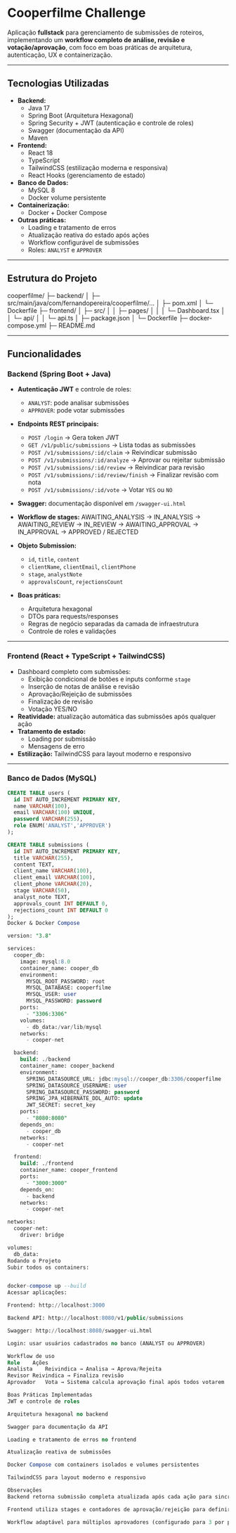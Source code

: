 # Cooperfilme Challenge

Aplicação **fullstack** para gerenciamento de submissões de roteiros, implementando um **workflow completo de análise, revisão e votação/aprovação**, com foco em boas práticas de arquitetura, autenticação, UX e containerização.

---

## Tecnologias Utilizadas

- **Backend:**
  - Java 17
  - Spring Boot (Arquitetura Hexagonal)
  - Spring Security + JWT (autenticação e controle de roles)
  - Swagger (documentação da API)
  - Maven
- **Frontend:**
  - React 18
  - TypeScript
  - TailwindCSS (estilização moderna e responsiva)
  - React Hooks (gerenciamento de estado)
- **Banco de Dados:**
  - MySQL 8
  - Docker volume persistente
- **Containerização:**
  - Docker + Docker Compose
- **Outras práticas:**
  - Loading e tratamento de erros
  - Atualização reativa do estado após ações
  - Workflow configurável de submissões
  - Roles: `ANALYST` e `APPROVER`

---

## Estrutura do Projeto

cooperfilme/
├─ backend/
│ ├─ src/main/java/com/fernandopereira/cooperfilme/...
│ ├─ pom.xml
│ └─ Dockerfile
├─ frontend/
│ ├─ src/
│ │ ├─ pages/
│ │ │ └─ Dashboard.tsx
│ │ └─ api/
│ │ └─ api.ts
│ ├─ package.json
│ └─ Dockerfile
├─ docker-compose.yml
├─ README.md


---

## Funcionalidades

### Backend (Spring Boot + Java)

- **Autenticação JWT** e controle de roles:
  - `ANALYST`: pode analisar submissões
  - `APPROVER`: pode votar submissões
- **Endpoints REST principais:**
  - `POST /login` → Gera token JWT
  - `GET /v1/public/submissions` → Lista todas as submissões
  - `POST /v1/submissions/:id/claim` → Reivindicar submissão
  - `POST /v1/submissions/:id/analyze` → Aprovar ou rejeitar submissão
  - `POST /v1/submissions/:id/review` → Reivindicar para revisão
  - `POST /v1/submissions/:id/review/finish` → Finalizar revisão com nota
  - `POST /v1/submissions/:id/vote` → Votar `YES` ou `NO`
- **Swagger:** documentação disponível em `/swagger-ui.html`
- **Workflow de stages:**
AWAITING_ANALYSIS → IN_ANALYSIS → AWAITING_REVIEW → IN_REVIEW → AWAITING_APPROVAL → IN_APPROVAL → APPROVED / REJECTED

- **Objeto Submission:**
  - `id`, `title`, `content`
  - `clientName`, `clientEmail`, `clientPhone`
  - `stage`, `analystNote`
  - `approvalsCount`, `rejectionsCount`
- **Boas práticas:**
  - Arquitetura hexagonal
  - DTOs para requests/responses
  - Regras de negócio separadas da camada de infraestrutura
  - Controle de roles e validações

---

### Frontend (React + TypeScript + TailwindCSS)

- Dashboard completo com submissões:
  - Exibição condicional de botões e inputs conforme `stage`
  - Inserção de notas de análise e revisão
  - Aprovação/Rejeição de submissões
  - Finalização de revisão
  - Votação YES/NO
- **Reatividade:** atualização automática das submissões após qualquer ação
- **Tratamento de estado:**
  - Loading por submissão
  - Mensagens de erro
- **Estilização:** TailwindCSS para layout moderno e responsivo

---

### Banco de Dados (MySQL)

```sql
CREATE TABLE users (
  id INT AUTO_INCREMENT PRIMARY KEY,
  name VARCHAR(100),
  email VARCHAR(100) UNIQUE,
  password VARCHAR(255),
  role ENUM('ANALYST','APPROVER')
);

CREATE TABLE submissions (
  id INT AUTO_INCREMENT PRIMARY KEY,
  title VARCHAR(255),
  content TEXT,
  client_name VARCHAR(100),
  client_email VARCHAR(100),
  client_phone VARCHAR(20),
  stage VARCHAR(50),
  analyst_note TEXT,
  approvals_count INT DEFAULT 0,
  rejections_count INT DEFAULT 0
);
Docker & Docker Compose

version: "3.8"

services:
  cooper_db:
    image: mysql:8.0
    container_name: cooper_db
    environment:
      MYSQL_ROOT_PASSWORD: root
      MYSQL_DATABASE: cooperfilme
      MYSQL_USER: user
      MYSQL_PASSWORD: password
    ports:
      - "3306:3306"
    volumes:
      - db_data:/var/lib/mysql
    networks:
      - cooper-net

  backend:
    build: ./backend
    container_name: cooper_backend
    environment:
      SPRING_DATASOURCE_URL: jdbc:mysql://cooper_db:3306/cooperfilme
      SPRING_DATASOURCE_USERNAME: user
      SPRING_DATASOURCE_PASSWORD: password
      SPRING_JPA_HIBERNATE_DDL_AUTO: update
      JWT_SECRET: secret_key
    ports:
      - "8080:8080"
    depends_on:
      - cooper_db
    networks:
      - cooper-net

  frontend:
    build: ./frontend
    container_name: cooper_frontend
    ports:
      - "3000:3000"
    depends_on:
      - backend
    networks:
      - cooper-net

networks:
  cooper-net:
    driver: bridge

volumes:
  db_data:
Rodando o Projeto
Subir todos os containers:


docker-compose up --build
Acessar aplicações:

Frontend: http://localhost:3000

Backend API: http://localhost:8080/v1/public/submissions

Swagger: http://localhost:8080/swagger-ui.html

Login: usar usuários cadastrados no banco (ANALYST ou APPROVER)

Workflow de uso
Role	Ações
Analista	Reivindica → Analisa → Aprova/Rejeita
Revisor	Reivindica → Finaliza revisão
Aprovador	Vota → Sistema calcula aprovação final após todos votarem

Boas Práticas Implementadas
JWT e controle de roles

Arquitetura hexagonal no backend

Swagger para documentação da API

Loading e tratamento de erros no frontend

Atualização reativa de submissões

Docker Compose com containers isolados e volumes persistentes

TailwindCSS para layout moderno e responsivo

Observações
Backend retorna submissão completa atualizada após cada ação para sincronização correta com o frontend

Frontend utiliza stages e contadores de aprovação/rejeição para definir o estado atual da submissão

Workflow adaptável para múltiplos aprovadores (configurado para 3 por padrão, mas pode ser alterado no backend)
